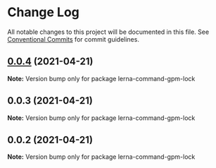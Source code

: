 # Change Log

All notable changes to this project will be documented in this file.
See [Conventional Commits](https://conventionalcommits.org) for commit guidelines.

## [0.0.4](https://github.com/imcuttle/lerna-commands/compare/v0.0.3...v0.0.4) (2021-04-21)

**Note:** Version bump only for package lerna-command-gpm-lock





## 0.0.3 (2021-04-21)

**Note:** Version bump only for package lerna-command-gpm-lock





## 0.0.2 (2021-04-21)

**Note:** Version bump only for package lerna-command-gpm-lock
